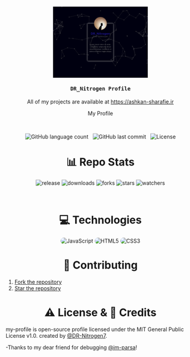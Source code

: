 <a href="https://ashkan-sharafie.ir/profile/"><img src="image/Profile ScreenShot.png" alt="Header Image" style="display: flex;width: 50%;margin: 0 auto;"></a>
    <h4 align="center"><samp> DR_Nitrogen Profile</samp></h4>
</div>
<p align="center">
    All of my projects are available at <a href="https://ashkan-sharafie.ir" target="_follow" title="Ashkan Sharafie">https://ashkan-sharafie.ir</a>
</p>
<p align="center">My Profile</p>

<br/>

<p align="center">
    <img alt="GitHub language count" src="https://img.shields.io/github/languages/count/DR-Nitrogen7/DR_Nitrogen-Profile">
    &nbsp;
    <img alt="GitHub last commit" src="https://img.shields.io/github/last-commit/DR-Nitrogen7/DR_Nitrogen-Profile">
    &nbsp;
    <img alt="License" src="https://img.shields.io/badge/license-MIT-brightgreen">
</p>

<h1 align="center">
    📊 Repo Stats
</h1>

<p align="center">
    <img src="https://img.shields.io/github/release/DR-Nitrogen7/DR_Nitrogen-Profile.svg" alt="release">
    <img src="https://img.shields.io/github/downloads/DR-Nitrogen7/DR_Nitrogen-Profile/total.svg" alt="downloads">
    <img src="https://img.shields.io/github/forks/DR-Nitrogen7/DR_Nitrogen-Profile.svg" alt="forks">
    <img src="https://img.shields.io/github/stars/DR-Nitrogen7/DR_Nitrogen-Profile.svg" alt="stars">
    <img src="https://img.shields.io/github/watchers/DR-Nitrogen7/DR_Nitrogen-Profile.svg" alt="watchers">
</p>

<br/>

<h1 align="center">
    💻 Technologies
</h1>

<div align="center">
    <img src="https://img.shields.io/badge/JavaScript-1c1d29?style=for-the-badge&logo=javascript&logoColor=281cb3" alt="JavaScript" style="border-radius:15px"/>
    <img src="https://img.shields.io/badge/HTML5-1c1d29?style=for-the-badge&logo=html5&logoColor=281cb3" alt="HTML5" style="border-radius:15px"/>
    <img src="https://img.shields.io/badge/CSS3-1c1d29?style=for-the-badge&logo=css3&logoColor=281cb3" alt="CSS3" style="border-radius:15px"/>
</div>
<h1 align="center">
   🤝 Contributing
</h1>

1. [Fork the repository](https://github.com/DR-Nitrogen7/DR_Nitrogen-Profile/fork)
1. [Star the repository](https://github.com/DR-Nitrogen7/DR_Nitrogen-Profile/star)
<h1 align="center">
    ⚠️ License & 📝 Credits
</h1>

my-profile is open-source profile licensed under the MIT General Public License v1.0. created by [@DR-Nitrogen7](https://github.com/DR-Nitrogen7).

-Thanks to my dear friend for debugging [@im-parsa](https://github.com/im-parsa)!
